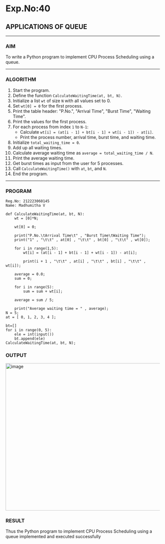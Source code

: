 # Exp.No:40  
## APPLICATIONS OF QUEUE

---

### AIM  
To write a Python program to implement CPU Process Scheduling using a queue.

---

### ALGORITHM  

1. Start the program.  
2. Define the function `CalculateWaitingTime(at, bt, N)`.  
3. Initialize a list `wt` of size `N` with all values set to 0.  
4. Set `wt[0] = 0` for the first process.  
5. Print the table header: "P.No.", "Arrival Time", "Burst Time", "Waiting Time".  
6. Print the values for the first process.  
7. For each process from index `1` to `N-1`:  
   - Calculate `wt[i] = (at[i - 1] + bt[i - 1] + wt[i - 1]) - at[i]`.  
   - Print the process number, arrival time, burst time, and waiting time.  
8. Initialize `total_waiting_time = 0`.  
9. Add up all waiting times.  
10. Calculate average waiting time as `average = total_waiting_time / N`.  
11. Print the average waiting time.  
12. Get burst times as input from the user for 5 processes.  
13. Call `CalculateWaitingTime()` with `at`, `bt`, and `N`.  
14. End the program.

---

### PROGRAM  

```
Reg.No: 212223060145
Name: Madhumitha V

def CalculateWaitingTime(at, bt, N):
	wt = [0]*N;

	wt[0] = 0;

	print("P.No.\tArrival Time\t" , "Burst Time\tWaiting Time");
	print("1" , "\t\t" , at[0] , "\t\t" , bt[0] , "\t\t" , wt[0]);

	for i in range(1,5):
		wt[i] = (at[i - 1] + bt[i - 1] + wt[i - 1]) - at[i];

		print(i + 1 , "\t\t" , at[i] , "\t\t" , bt[i] , "\t\t" , wt[i]);

	average = 0.0;
	sum = 0;

	for i in range(5):
		sum = sum + wt[i];

	average = sum / 5;

	print("Average waiting time = " , average);
N = 5;
at = [ 0, 1, 2, 3, 4 ];

bt=[]
for i in range(0, 5):
    ele = int(input())
    bt.append(ele)
CalculateWaitingTime(at, bt, N);
```

### OUTPUT
<img width="1070" height="480" alt="image" src="https://github.com/user-attachments/assets/fe4fb9da-d5a9-4c0c-b561-26f33714e6fa" />

### RESULT
Thus the Python program to implement CPU Process Scheduling using a queue implemented and executed successfully
